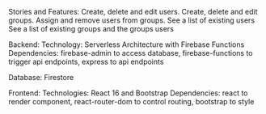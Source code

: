 Stories and Features:
Create, delete and edit users.
Create, delete and edit groups.
Assign and remove users from groups.
See a list of existing users
See a list of existing groups and the groups users

Backend:
Technology: Serverless Architecture with Firebase Functions
Dependencies: firebase-admin to access database, firebase-functions to trigger api endpoints, express to api endpoints

Database:
Firestore

Frontend:
Technologies: React 16 and Bootstrap
Dependencies: react to render component, react-router-dom to control routing, bootstrap to style
